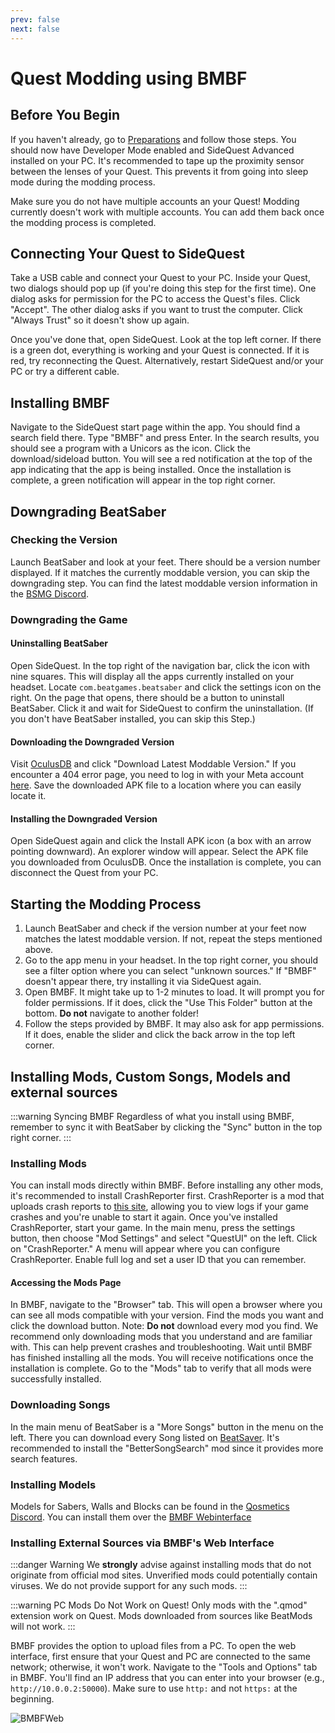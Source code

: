 ```yaml
---
prev: false
next: false
---
```


# Quest Modding using BMBF

## Before You Begin

If you haven't already, go to [Preparations](./quest-modding.md#preparations) and follow those steps.
You should now have Developer Mode enabled and SideQuest Advanced installed on your PC.
It's recommended to tape up the proximity sensor between the lenses of your Quest. This prevents it from
going into sleep mode during the modding process.

Make sure you do not have multiple accounts an your Quest! Modding currently doesn't work with multiple accounts.
You can add them back once the modding process is completed.

## Connecting Your Quest to SideQuest

Take a USB cable and connect your Quest to your PC. Inside your Quest, two dialogs should pop up (if you're doing this
step for the first time). One dialog asks for permission for the PC to access the Quest's files. Click "Accept".
The other dialog asks if you want to trust the computer. Click "Always Trust" so it doesn't show up again.

Once you've done that, open SideQuest. Look at the top left corner. If there is a green dot, everything is
working and your Quest is connected. If it is red, try reconnecting the Quest. Alternatively, restart SideQuest
and/or your PC or try a different cable.

## Installing BMBF

Navigate to the SideQuest start page within the app. You should find a search field there. Type "BMBF"
and press Enter. In the search results, you should see a program with a Unicors as the icon. Click the download/sideload
button. You will see a red notification at the top of the app indicating that the app is being installed. Once the installation
is complete, a green notification will appear in the top right corner.

## Downgrading BeatSaber

### Checking the Version

Launch BeatSaber and look at your feet. There should be a version number displayed. If it matches the currently
moddable version, you can skip the downgrading step. You can find the latest moddable version information in the [BSMG Discord](https://discord.gg/beatsabermods).

### Downgrading the Game

#### Uninstalling BeatSaber

Open SideQuest. In the top right of the navigation bar, click the icon with nine squares. This will display all the apps
currently installed on your headset. Locate `com.beatgames.beatsaber` and click the settings icon on the
right. On the page that opens, there should be a button to uninstall BeatSaber. Click it and wait for SideQuest to
confirm the uninstallation. (If you don't have BeatSaber installed, you can skip this Step.)

#### Downloading the Downgraded Version

Visit [OculusDB](https://oculusdb.rui2015.me/id/2448060205267927) and click "Download Latest Moddable Version." If you encounter
a 404 error page, you need to log in with your Meta account [here](https://www.oculus.com/experiences/quest). Save the
downloaded APK file to a location where you can easily locate it.

#### Installing the Downgraded Version

Open SideQuest again and click the Install APK icon (a box with an arrow pointing downward). An explorer window will
appear. Select the APK file you downloaded from OculusDB. Once the installation is complete, you can disconnect the
Quest from your PC.

## Starting the Modding Process

1. Launch BeatSaber and check if the version number at your feet now matches the latest moddable version. If not, repeat
   the steps mentioned above.
2. Go to the app menu in your headset. In the top right corner, you should see a filter option where you can select
   "unknown sources." If "BMBF" doesn't appear there, try installing it via SideQuest again.
3. Open BMBF. It might take up to 1-2 minutes to load. It will prompt you for folder permissions. If it does, click the "Use
   This Folder" button at the bottom. **Do not** navigate to another folder!
4. Follow the steps provided by BMBF. It may also ask for app permissions. If it does, enable the slider and click the
   back arrow in the top left corner.

## Installing Mods, Custom Songs, Models and external sources

:::warning Syncing BMBF
Regardless of what you install using BMBF, remember to sync it with BeatSaber by clicking the "Sync" button in the top right corner.
:::

### Installing Mods

You can install mods directly within BMBF. Before installing any other mods, it's recommended to install CrashReporter first.
CrashReporter is a mod that uploads crash reports to [this site](https://analyzer.questmodding.com/crashes), allowing
you to view logs if your game crashes and you're unable to start it again. Once you've installed CrashReporter, start
your game. In the main menu, press the settings button, then choose "Mod Settings" and select "QuestUI" on the left.
Click on "CrashReporter." A menu will appear where you can configure CrashReporter. Enable full log and set a user ID
that you can remember.

#### Accessing the Mods Page

In BMBF, navigate to the "Browser" tab. This will open a browser where you can see all mods compatible with your version.
Find the mods you want and click the download button. Note: **Do not** download every mod you find. We recommend only
downloading mods that you understand and are familiar with. This can help prevent crashes and troubleshooting.
Wait until BMBF has finished installing all the mods. You will receive notifications once the installation is complete.
Go to the "Mods" tab to verify that all mods were successfully installed.

### Downloading Songs

In the main menu of BeatSaber is a "More Songs" button in the menu on the left. There you can download every Song listed
on [BeatSaver](https://beatsaver.com). It's recommended to install the "BetterSongSearch" mod since it provides more
search features.

### Installing Models

Models for Sabers, Walls and Blocks can be found in the [Qosmetics Discord](https://discord.gg/JNuFC7XMTk). You can
install them over the [BMBF Webinterface](#installing-external-sources-over-bmbfs-webinterface)

### Installing External Sources via BMBF's Web Interface

:::danger Warning
We **strongly** advise against installing mods that do not originate from official mod sites. Unverified mods could
potentially contain viruses. We do not provide support for any such mods.
:::

:::warning PC Mods Do Not Work on Quest!
Only mods with the ".qmod" extension work on Quest. Mods downloaded from sources like BeatMods will not work.
:::

BMBF provides the option to upload files from a PC. To open the web interface, first ensure that your Quest
and PC are connected to the same network; otherwise, it won't work. Navigate to the "Tools and Options" tab in BMBF.
You'll find an IP address that you can enter into your browser (e.g., `http://10.0.0.2:50000`).
Make sure to use `http:` and not `https:` at the beginning.

![BMBFWeb](/.assets/images/beginners-guide/bmbfweb.png)
